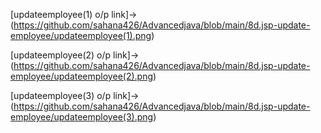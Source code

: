 [updateemployee(1) o/p link]->(https://github.com/sahana426/Advancedjava/blob/main/8d.jsp-update-employee/updateemployee(1).png)

[updateemployee(2) o/p link]->(https://github.com/sahana426/Advancedjava/blob/main/8d.jsp-update-employee/updateemployee(2).png)

[updateemployee(3) o/p link]->(https://github.com/sahana426/Advancedjava/blob/main/8d.jsp-update-employee/updateemployee(3).png)

